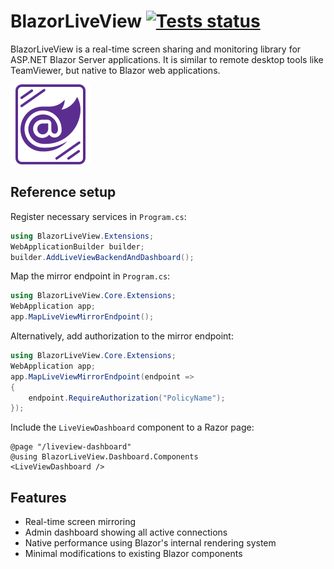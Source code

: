 # BlazorLiveView [![Tests status](https://img.shields.io/github/actions/workflow/status/i123iu/BlazorLiveView/test.yml?branch=main)](https://github.com/i123iu/BlazorLiveView/actions)

BlazorLiveView is a real-time screen sharing and monitoring library for ASP.NET Blazor Server applications. It is similar to remote desktop tools like TeamViewer, but native to Blazor web applications.

<img src="https://raw.githubusercontent.com/i123iu/BlazorLiveView/main/icon.png" alt="BlazorLiveView" width="128" />

## Reference setup

Register necessary services in `Program.cs`:

```csharp
using BlazorLiveView.Extensions;
WebApplicationBuilder builder;
builder.AddLiveViewBackendAndDashboard();
```

Map the mirror endpoint in `Program.cs`:

```csharp
using BlazorLiveView.Core.Extensions;
WebApplication app;
app.MapLiveViewMirrorEndpoint();
```

Alternatively, add authorization to the mirror endpoint:

```csharp
using BlazorLiveView.Core.Extensions;
WebApplication app;
app.MapLiveViewMirrorEndpoint(endpoint =>
{
    endpoint.RequireAuthorization("PolicyName");
});
```

Include the `LiveViewDashboard` component to a Razor page:

```razor
@page "/liveview-dashboard"
@using BlazorLiveView.Dashboard.Components
<LiveViewDashboard />
```

## Features

- Real-time screen mirroring
- Admin dashboard showing all active connections
- Native performance using Blazor's internal rendering system
- Minimal modifications to existing Blazor components
